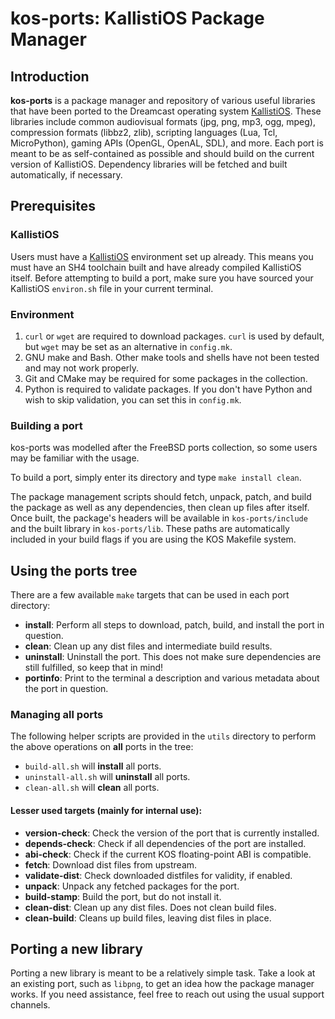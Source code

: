 # kos-ports: KallistiOS Package Manager

## Introduction
**kos-ports** is a package manager and repository of various useful libraries that
have been ported to the Dreamcast operating system
[KallistiOS](https://github.com/KallistiOS/KallistiOS). These libraries include
common audiovisual formats (jpg, png, mp3, ogg, mpeg), compression formats (libbz2,
zlib), scripting languages (Lua, Tcl, MicroPython), gaming APIs (OpenGL, OpenAL,
SDL), and more.  Each port is meant to be as self-contained as possible and should
build on the current version of KallistiOS. Dependency libraries will be fetched and
built automatically, if necessary.

## Prerequisites
### KallistiOS
Users must have a [KallistiOS](https://github.com/KallistiOS/KallistiOS) environment
set up already. This means you must have an SH4 toolchain built and have already
compiled KallistiOS itself. Before attempting to build a port, make sure you have
sourced your KallistiOS `environ.sh` file in your current terminal.

### Environment
1. `curl` or `wget` are required to download packages. `curl` is used by default,
   but `wget` may be set as an alternative in `config.mk`.
2. GNU make and Bash. Other make tools and shells have not been tested and
   may not work properly.
3. Git and CMake may be required for some packages in the collection.
4. Python is required to validate packages. If you don't have Python and wish to
   skip validation, you can set this in `config.mk`.

### Building a port
kos-ports was modelled after the FreeBSD ports collection, so some users may
be familiar with the usage.

To build a port, simply enter its directory and type `make install clean`.

The package management scripts should fetch, unpack, patch, and build the package
as well as any dependencies, then clean up files after itself. Once built, the
package's headers will be available in `kos-ports/include` and the built library
in `kos-ports/lib`. These paths are automatically included in your build flags if
you are using the KOS Makefile system.

## Using the ports tree
There are a few available `make` targets that can be used in each port directory:

- **install**: Perform all steps to download, patch, build, and install the port in
               question.
- **clean**: Clean up any dist files and intermediate build results.
- **uninstall**: Uninstall the port. This does not make sure dependencies are still
                 fulfilled, so keep that in mind!
- **portinfo**: Print to the terminal a description and various metadata about the
                port in question.

### Managing all ports
The following helper scripts are provided in the `utils` directory to perform
the above operations on **all** ports in the tree:
- `build-all.sh` will **install** all ports.
- `uninstall-all.sh` will **uninstall** all ports.
- `clean-all.sh` will **clean** all ports.

#### Lesser used targets (mainly for internal use):
- **version-check**: Check the version of the port that is currently installed.
- **depends-check**: Check if all dependencies of the port are installed.
- **abi-check**: Check if the current KOS floating-point ABI is compatible.
- **fetch**: Download dist files from upstream.
- **validate-dist**: Check downloaded distfiles for validity, if enabled.
- **unpack**: Unpack any fetched packages for the port.
- **build-stamp**: Build the port, but do not install it.
- **clean-dist**: Clean up any dist files. Does not clean build files.
- **clean-build**: Cleans up build files, leaving dist files in place.

## Porting a new library
Porting a new library is meant to be a relatively simple task. Take a look at
an existing port, such as `libpng`, to get an idea how the package manager works.
If you need assistance, feel free to reach out using the usual support channels.
